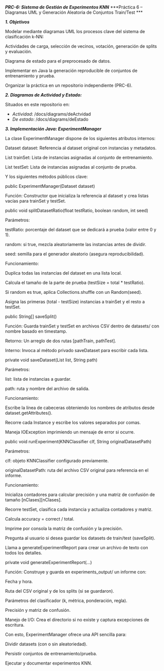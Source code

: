 ***PRC-6: Sistema de Gestión de Experimentos KNN***
***Práctica 6 – Diagramas UML y Generación Aleatoria de Conjuntos Train/Test ***


***1. Objetivos***

Modelar mediante diagramas UML los procesos clave del sistema de clasificación k-NN:

Actividades de carga, selección de vecinos, votación, generación de splits y evaluación.

Diagrama de estado para el preprocesado de datos.

Implementar en Java la generación reproducible de conjuntos de entrenamiento y prueba.

Organizar la práctica en un repositorio independiente (PRC-6).


***2. Diagramas de Actividad y Estado:***

Situados en este repositorio en:

- *Actividad*: /docs/diagrams/deActvidad
- *De estado*: /docs/diagrams/deEstado


***3. Implementación Java: ExperimentManager***

La clase ExperimentManager dispone de los siguientes atributos internos:

Dataset dataset: Referencia al dataset original con instancias y metadatos.

List<Instance> trainSet: Lista de instancias asignadas al conjunto de entrenamiento.

List<Instance> testSet: Lista de instancias asignadas al conjunto de prueba.

Y los siguientes métodos públicos clave:

public ExperimentManager(Dataset dataset)

Función: Constructor que inicializa la referencia al dataset y crea listas vacías para trainSet y testSet.

public void splitDatasetRatio(float testRatio, boolean random, int seed)

Parámetros:

testRatio: porcentaje del dataset que se dedicará a prueba (valor entre 0 y 1).

random: si true, mezcla aleatoriamente las instancias antes de dividir.

seed: semilla para el generador aleatorio (asegura reproducibilidad).

Funcionamiento:

Duplica todas las instancias del dataset en una lista local.

Calcula el tamaño de la parte de prueba (testSize = total * testRatio).

Si random es true, aplica Collections.shuffle con un Random(seed).

Asigna las primeras (total - testSize) instancias a trainSet y el resto a testSet.

public String[] saveSplit()

Función: Guarda trainSet y testSet en archivos CSV dentro de datasets/ con nombre basado en timestamp.

Retorno: Un arreglo de dos rutas [pathTrain, pathTest].

Interno: Invoca al método privado saveDataset para escribir cada lista.

private void saveDataset(List<Instance> list, String path)

Parámetros:

list: lista de instancias a guardar.

path: ruta y nombre del archivo de salida.

Funcionamiento:

Escribe la línea de cabeceras obteniendo los nombres de atributos desde dataset.getAttributes().

Recorre cada Instance y escribe los valores separados por comas.

Maneja IOException imprimiendo un mensaje de error si ocurre.

public void runExperiment(KNNClassifier clf, String originalDatasetPath)

Parámetros:

clf: objeto KNNClassifier configurado previamente.

originalDatasetPath: ruta del archivo CSV original para referencia en el informe.

Funcionamiento:

Inicializa contadores para calcular precisión y una matriz de confusión de tamaño [nClases][nClases].

Recorre testSet, clasifica cada instancia y actualiza contadores y matriz.

Calcula accuracy = correct / total.

Imprime por consola la matriz de confusión y la precisión.

Pregunta al usuario si desea guardar los datasets de train/test (saveSplit).

Llama a generateExperimentReport para crear un archivo de texto con todos los detalles.

private void generateExperimentReport(...)

Función: Construye y guarda en experiments_output/ un informe con:

Fecha y hora.

Ruta del CSV original y de los splits (si se guardaron).

Parámetros del clasificador (k, métrica, ponderación, regla).

Precisión y matriz de confusión.

Manejo de I/O: Crea el directorio si no existe y captura excepciones de escritura.

Con esto, ExperimentManager ofrece una API sencilla para:

Dividir datasets (con o sin aleatoriedad).

Persistir conjuntos de entrenamiento/prueba.

Ejecutar y documentar experimentos KNN.
